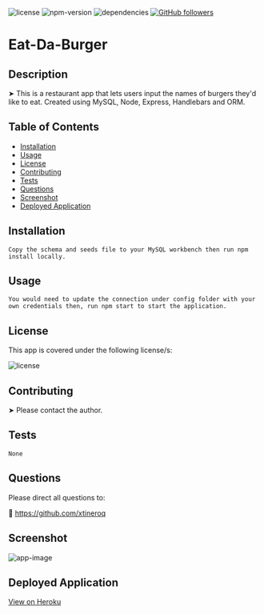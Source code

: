 
![license](https://img.shields.io/badge/license-ISC-brightgreen)
![npm-version](https://img.shields.io/npm/v/npm?color=orange)
![dependencies](https://img.shields.io/david/xtineroq/cr-hw13-burger?color=blue)
[![GitHub followers](https://img.shields.io/github/followers/xtineroq.svg?style=social&label=Followers)](https://github.com/xtineroq?tab=followers)

# Eat-Da-Burger

## Description
➤ This is a restaurant app that lets users input the names of burgers they'd like to eat. Created using MySQL, Node, Express, Handlebars and ORM.

## Table of Contents
* [Installation](#installation)
* [Usage](#usage)
* [License](#license)
* [Contributing](#contributing)
* [Tests](#tests)
* [Questions](#questions)
* [Screenshot](#screenshot)
* [Deployed Application](#deployed-application)

## Installation
```
Copy the schema and seeds file to your MySQL workbench then run npm install locally.
```

## Usage
```
You would need to update the connection under config folder with your own credentials then, run npm start to start the application.
```

## License
This app is covered under the following license/s:

![license](https://img.shields.io/badge/license-ISC-brightgreen)

## Contributing
➤ Please contact the author.

## Tests
```
None
```

## Questions
Please direct all questions to:

👤 https://github.com/xtineroq


## Screenshot
![app-image](./public/assets/img/eat-burger.png)

## Deployed Application
[View on Heroku](https://nameless-journey-49380.herokuapp.com/)
